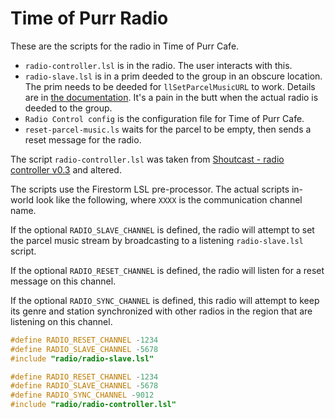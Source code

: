 # Time of Purr Radio

These are the scripts for the radio in Time of Purr Cafe.

*   `radio-controller.lsl` is in the radio.
    The user interacts with this.
*   `radio-slave.lsl` is in a prim deeded to the group in an obscure location.
    The prim needs to be deeded for `llSetParcelMusicURL` to work.
    Details are in
    [the documentation](http://wiki.secondlife.com/wiki/LlSetParcelMusicURL).
    It's a pain in the butt when the actual radio is deeded to the group.
*   `Radio Control config` is the configuration file for Time of Purr Cafe.
*   `reset-parcel-music.ls` waits for the parcel to be empty, then sends
    a reset message for the radio.

The script `radio-controller.lsl` was taken from
[Shoutcast - radio controller v0.3](http://wiki.secondlife.com/wiki/Shoutcast_-_radio_controller_v0.3_(remake_of_similar_scripts))
and altered.

The scripts use the Firestorm LSL pre-processor.
The actual scripts in-world look like the following,
where `XXXX` is the communication channel name.

If the optional `RADIO_SLAVE_CHANNEL` is defined,
the radio will attempt to set the parcel music stream by
broadcasting to a listening `radio-slave.lsl` script.

If the optional `RADIO_RESET_CHANNEL` is defined,
the radio will listen for a reset message on this channel.

If the optional `RADIO_SYNC_CHANNEL` is defined,
this radio will attempt to keep its genre and station
synchronized with other radios in the region
that are listening on this channel.

```c
#define RADIO_RESET_CHANNEL -1234
#define RADIO_SLAVE_CHANNEL -5678
#include "radio/radio-slave.lsl"
```

```c
#define RADIO_RESET_CHANNEL -1234
#define RADIO_SLAVE_CHANNEL -5678
#define RADIO_SYNC_CHANNEL -9012
#include "radio/radio-controller.lsl"
```
